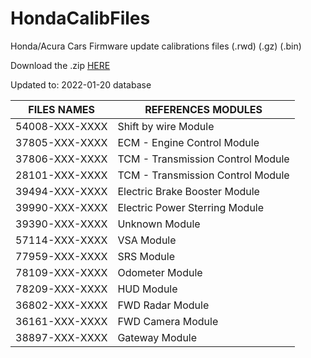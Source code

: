 # HondaCalibFiles
Honda/Acura Cars Firmware update calibrations files (.rwd) (.gz) (.bin)

Download the .zip [HERE](https://github.com/bouletmarc/HondaCalibFiles/archive/refs/heads/main.zip)

Updated to: 2022-01-20 database

| FILES NAMES | REFERENCES MODULES |
|------|---------|
| 54008-XXX-XXXX | Shift by wire Module |
| 37805-XXX-XXXX | ECM - Engine Control Module |
| 37806-XXX-XXXX | TCM - Transmission Control Module |
| 28101-XXX-XXXX | TCM - Transmission Control Module |
| 39494-XXX-XXXX | Electric Brake Booster Module |
| 39990-XXX-XXXX | Electric Power Sterring Module |
| 39390-XXX-XXXX | Unknown Module |
| 57114-XXX-XXXX | VSA Module |
| 77959-XXX-XXXX | SRS Module |
| 78109-XXX-XXXX | Odometer Module |
| 78209-XXX-XXXX | HUD Module |
| 36802-XXX-XXXX | FWD Radar Module |
| 36161-XXX-XXXX | FWD Camera Module |
| 38897-XXX-XXXX | Gateway Module |

